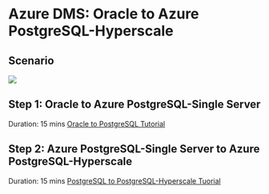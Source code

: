 # Azure DMS: Oracle to Azure PostgreSQL-Hyperscale



## Scenario
<kbd>
  <img src="https://github.com/alexanderpetraliac2c/azure-oracle-migration/blob/master/Images/15.png">
</kbd></p>



## Step 1: Oracle to Azure PostgreSQL-Single Server
Duration: 15 mins
[Oracle to PostgreSQL Tutorial](https://github.com/alexanderpetraliac2c/azure-oracle-migration/tree/master/Tutorials/oraToPg)

## Step 2: Azure PostgreSQL-Single Server to Azure PostgreSQL-Hyperscale
Duration: 15 mins
[PostgreSQL to PostgreSQL-Hyperscale Tuorial](https://github.com/alexanderpetraliac2c/azure-oracle-migration/tree/master/Tutorials/pgToPgHyperscale)








